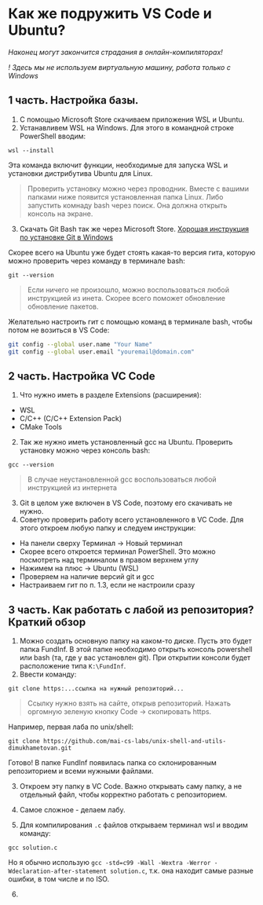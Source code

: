 # Как же подружить VS Code и Ubuntu?

_Наконец могут закончится страдания в онлайн-компиляторах!_

_! Здесь мы не используем виртуальную машину, работа только с Windows_

## 1 часть. Настройка базы.

1. С помощью Microsoft Store скачиваем приложения WSL и Ubuntu.
2. Устанавливем WSL на Windows. Для этого в командной строке PowerShell вводим:
```
wsl --install
```
Эта команда включит функции, необходимые для запуска WSL и установки дистрибутива Ubuntu для Linux.
> Проверить установку можно через проводник. Вместе с вашими папками ниже появится установленная папка Linux. Либо запустить комнаду bash через поиск. Она должна открыть консоль на экране.
3. Скачать Git Bash так же через Microsoft Store.
[Хорошая инструкция по установке Git в Windows](https://selectel.ru/blog/tutorials/how-to-install-git-to-windows/) 

Скорее всего на Ubuntu уже будет стоять какая-то версия гита, которую можно проверить через команду в терминале bash:
```
git --version
```
> Если ничего не произошло, можно воспользоваться любой инструкцией из инета. Скорее всего поможет обновление обновление пакетов. 

Желательно настроить гит с помощью команд в терминале bash, чтобы потом не возиться в VS Code:
```sh
git config --global user.name "Your Name"
git config --global user.email "youremail@domain.com"
```


## 2 часть. Настройка VC Code

1. Что нужно иметь в разделе Extensions (расширения):
- WSL
- C/C++ (C/C++ Extension Pack)
- CMake Tools
2. Так же нужно иметь установленный gcc на Ubuntu. Проверить установку можно через консоль bash:
  ```
  gcc --version
  ```
  > В случае неустановленной gcc воспользоваться любой инструкцией из интернета
  3. Git в целом уже включен в VS Code, поэтому его скачивать не нужно.
  4. Советую проверить работу всего установленного в VC Code. Для этого откроем любую папку и следуем инструкции:
  - На панели сверху Терминал -> Новый терминал
  - Скорее всего откроется терминал PowerShell. Это можно посмотреть над терминалом в правом верхнем углу
  - Нажимем на плюс -> Ubuntu (WSL)
  - Проверяем на наличие версий git и gcc
  - Настраиваем гит по п. 1.3, если не настроили сразу

  ## 3 часть. Как работать с лабой из репозитория? Краткий обзор

  1. Можно создать основную папку на каком-то диске. Пусть это будет папка FundInf. В этой папке необходимо открыть консоль powershell или bash (та, где у вас установлен git). При открытии консоли будет расположение типа `K:\FundInf`.
  2. Ввести команду:
  ```
git clone https:...ссылка на нужный репозиторий...
  ```

> Ссылку нужно взять на сайте, открыв репозиторий. Нажать оргомную зеленую кнопку Code -> скопировать https.

Например, первая лаба по unix/shell:
```
git clone https://github.com/mai-cs-labs/unix-shell-and-utils-dimukhametovan.git
```

Готово! В папке FundInf появилась папка со склонированным репозиторием и всеми нужными файлами.

3. Откроем эту папку в VC Code. Важно открывать саму папку, а не отдельный файл, чтобы корректно работать с репозиторием.

4. Самое сложное - делаем лабу.

5. Для компилирования `.c` файлов открываем терминал wsl и вводим команду:
```
gcc solution.c
```

Но я обычно использую `gcc -std=c99 -Wall -Wextra -Werror -Wdeclaration-after-statement solution.c`, т.к. она находит самые разные ошибки, в том числе и по ISO.

6. 

